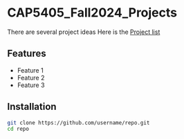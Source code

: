 # CAP5405_Fall2024_Projects
There are several project ideas 
Here is the [Project list ](path/to/file)
##


## Features
- Feature 1
- Feature 2
- Feature 3

## Installation
```bash
git clone https://github.com/username/repo.git
cd repo
